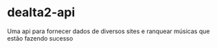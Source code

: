 # dealta2-api
Uma api para fornecer dados de diversos sites e ranquear músicas que estão fazendo sucesso
